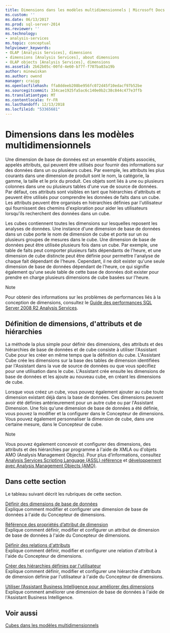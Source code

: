 ```yaml
---
title: Dimensions dans les modèles multidimensionnels | Microsoft Docs
ms.custom: ''
ms.date: 06/13/2017
ms.prod: sql-server-2014
ms.reviewer: ''
ms.technology:
- analysis-services
ms.topic: conceptual
helpviewer_keywords:
- OLAP [Analysis Services], dimensions
- dimensions [Analysis Services], about dimensions
- OLAP objects [Analysis Services], dimensions
ms.assetid: 2b62b05c-00fd-4e60-b77f-f707ba83a19b
author: minewiskan
ms.author: owend
manager: craigg
ms.openlocfilehash: ffa8ddeeb208be956fc072d45f10edacf97b52be
ms.sourcegitcommit: 334cae1925fa5ac6c140e0b2c38c844c477e3ffb
ms.translationtype: MT
ms.contentlocale: fr-FR
ms.lasthandoff: 12/13/2018
ms.locfileid: "53365681"
---
```

# <a name="dimensions-in-multidimensional-models"></a>Dimensions dans les modèles multidimensionnels
  Une dimension de base de données est un ensemble d'objets associés, appelés attributs, qui peuvent être utilisés pour fournir des informations sur des données dans un ou plusieurs cubes. Par exemple, les attributs les plus courants dans une dimension de produit sont le nom, la catégorie, la gamme, la taille et le prix du produit. Ces objets sont liés à une ou plusieurs colonnes dans une ou plusieurs tables d'une vue de source de données. Par défaut, ces attributs sont visibles en tant que hiérarchies d'attributs et peuvent être utilisés pour comprendre les données de faits dans un cube. Les attributs peuvent être organisés en hiérarchies définies par l'utilisateur qui fournissent des chemins d'exploration pour aider les utilisateurs lorsqu'ils recherchent des données dans un cube.  
  
 Les cubes contiennent toutes les dimensions sur lesquelles reposent les analyses de données. Une instance d'une dimension de base de données dans un cube porte le nom de dimension de cube et porte sur un ou plusieurs groupes de mesures dans le cube. Une dimension de base de données peut être utilisée plusieurs fois dans un cube. Par exemple, une table de faits peut comporter plusieurs faits dépendants de l'heure, et une dimension de cube distincte peut être définie pour permettre l'analyse de chaque fait dépendant de l'heure. Cependant, il ne doit exister qu'une seule dimension de base de données dépendant de l'heure, ce qui signifie également qu'une seule table de cette base de données doit exister pour prendre en charge plusieurs dimensions de cube basées sur l'heure.  
  
> [!NOTE]  
>  Pour obtenir des informations sur les problèmes de performances liés à la conception de dimensions, consultez le [Guide des performances SQL Server 2008 R2 Analysis Services](https://go.microsoft.com/fwlink/?LinkId=306717).  
  
## <a name="defining-dimensions-attributes-and-hierarchies"></a>Définition de dimensions, d'attributs et de hiérarchies  
 La méthode la plus simple pour définir des dimensions, des attributs et des hiérarchies de base de données et de cube consiste à utiliser l'Assistant Cube pour les créer en même temps que la définition du cube. L'Assistant Cube crée les dimensions sur la base des tables de dimension identifiées par l'Assistant dans la vue de source de données ou que vous spécifiez pour une utilisation dans le cube. L'Assistant crée ensuite les dimensions de base de données et les ajoute au nouveau cube, en créant les dimensions de cube.  
  
 Lorsque vous créez un cube, vous pouvez également ajouter au cube toute dimension existant déjà dans la base de données. Ces dimensions peuvent avoir été définies antérieurement pour un autre cube ou par l'Assistant Dimension. Une fois qu'une dimension de base de données a été définie, vous pouvez la modifier et la configurer dans le Concepteur de dimensions. Vous pouvez également personnaliser la dimension de cube, dans une certaine mesure, dans le Concepteur de cube.  
  
> [!NOTE]  
>  Vous pouvez également concevoir et configurer des dimensions, des attributs et des hiérarchies par programme à l'aide de XMLA ou d'objets AMO (Analysis Management Objects). Pour plus d’informations, consultez [Analysis Services Scripting Language &#40;ASSL&#41; référence](https://docs.microsoft.com/bi-reference/assl/analysis-services-scripting-language-assl-for-xmla) et [développement avec Analysis Management Objects &#40;AMO&#41;](https://docs.microsoft.com/bi-reference/amo/developing-with-analysis-management-objects-amo).  
  
## <a name="in-this-section"></a>Dans cette section  
 Le tableau suivant décrit les rubriques de cette section.  
  
 [Définir des dimensions de base de données](define-database-dimensions.md)  
 Explique comment modifier et configurer une dimension de base de données à l'aide du Concepteur de dimensions.  
  
 [Référence des propriétés d’attribut de dimension](dimension-attribute-properties-reference.md)  
 Explique comment définir, modifier et configurer un attribut de dimension de base de données à l'aide du Concepteur de dimensions.  
  
 [Définir des relations d'attributs](attribute-relationships-define.md)  
 Explique comment définir, modifier et configurer une relation d'attribut à l'aide du Concepteur de dimensions.  
  
 [Créer des hiérarchies définies par l'utilisateur](user-defined-hierarchies-create.md)  
 Explique comment définir, modifier et configurer une hiérarchie d'attributs de dimension définie par l'utilisateur à l'aide du Concepteur de dimensions.  
  
 [Utiliser l’Assistant Business Intelligence pour améliorer des dimensions](../use-the-business-intelligence-wizard-to-enhance-dimensions.md)  
 Explique comment améliorer une dimension de base de données à l'aide de l'Assistant Business Intelligence.  
  
## <a name="see-also"></a>Voir aussi  
 [Cubes dans les modèles multidimensionnels](cubes-in-multidimensional-models.md)  
  
  
